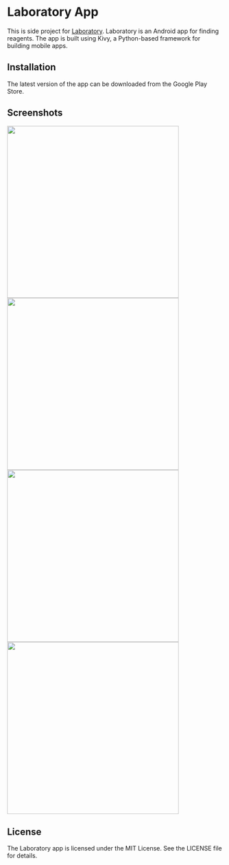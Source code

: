 # Laboratory App
This is side project for [Laboratory](https://github.com/v-2841/laboratory).
Laboratory is an Android app for finding reagents.
The app is built using Kivy, a Python-based framework for building mobile apps.

## Installation
The latest version of the app can be downloaded from the Google Play Store.

## Screenshots

<img src="screenshots/login.jpg" width="400">
<img src="screenshots/index.jpg" width="400">
<img src="screenshots/searching.jpg" width="400">
<img src="screenshots/info.jpg" width="400">

## License
The Laboratory app is licensed under the MIT License. See the LICENSE file for details.
